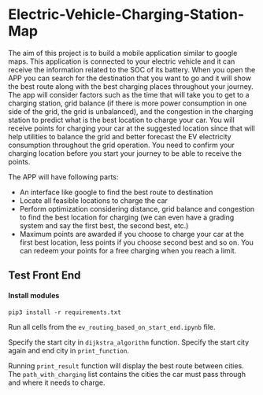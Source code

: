 # Electric-Vehicle-Charging-Station-Map

The aim of this project is to build a mobile application similar to google maps. This application is connected to your electric vehicle and it can receive the information related to the SOC of its battery. When you open the APP you can search for the destination that you want to go and it will show the best route along with the best charging places throughout your journey. The app will consider factors such as the time that will take you to get to a charging station, grid balance (if there is more power consumption in one side of the grid, the grid is unbalanced), and the congestion in the charging station to predict what is the best location to charge your car. You will receive points for charging your car at the suggested location since that will help utilities to balance the grid and better forecast the EV electricity consumption throughout the grid operation. You need to confirm your charging location before you start your journey to be able to receive the points.

The APP will have following parts:
- An interface like google to find the best route to destination
- Locate all feasible locations to charge the car
- Perform optimization considering distance, grid balance and congestion to find the best location for charging (we can even have a grading system and say the first best, the second best, etc.)
- Maximum points are awarded if you choose to charge your car at the first best location, less points if you choose second best and so on. You can redeem your points for a free charging when you reach a limit.
## Test Front End
#### Install modules
```
pip3 install -r requirements.txt
```
Run all cells from the `ev_routing_based_on_start_end.ipynb` file. 

Specify the start city in `dijkstra_algorithm` function. Specify the start city again and end city in `print_function`. 

Running `print_result` function will display the best route between cities. The `path_with_charging` list contains the cities the car must pass through and where it needs to charge.
